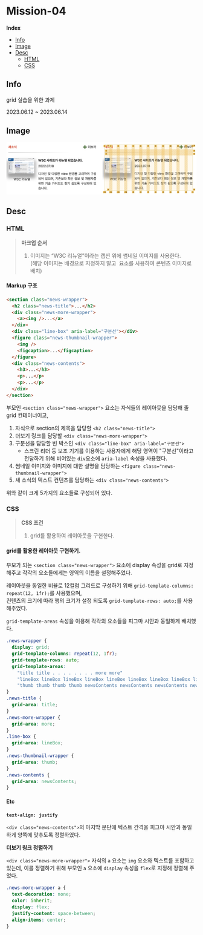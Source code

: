 # Mission-04

**Index**

- [Info](#info)
- [Image](#image)
- [Desc](#desc)
  - [HTML](#html)
  - [CSS](#css)

## Info

grid 실습을 위한 과제

2023.06.12 ~ 2023.06.14

## Image

![image](./images/screenshot.jpg)

## Desc

### HTML

> **마크업 순서**
>
> 1. 이미지는 “W3C 리뉴얼”이라는 캡션 위에 썸네일 이미지를 사용한다. <br>
>    (해당 이미지는 배경으로 지정하지 말고 <img> 요소를 사용하여 콘텐츠 이미지로 배치)

#### Markup 구조

```html
<section class="news-wrapper">
  <h2 class="news-title">...</h2>
  <div class="news-more-wrapper">
    <a><img />...</a>
  </div>
  <div class="line-box" aria-label="구분선"></div>
  <figure class="news-thumbnail-wrapper">
    <img />
    <figcaption>...</figcaption>
  </figure>
  <div class="news-contents">
    <h3>...</h3>
    <p>...</p>
    <p>...</p>
  </div>
</section>
```

부모인 `<section class="news-wrapper">` 요소는 자식들의 레이아웃을 담당해 줄 grid 컨테이너이고,

1. 자식으로 section의 제목을 담당할 `<h2 class="news-title">`
2. 더보기 링크를 담당할 `<div class="news-more-wrapper">`
3. 구분선을 담당할 빈 박스인 `<div class="line-box" aria-label="구분선">`
   - 스크린 리더 등 보조 기기를 이용하는 사용자에게 해당 영역이 "구분선"이라고 전달하기 위해 비어있는 `div`요소에 `aria-label` 속성을 사용했다.
4. 썸네일 이미지와 이미지에 대한 설명을 담당하는 `<figure class="news-thumbnail-wrapper">`
5. 새 소식의 텍스트 컨텐츠를 담당하는 `<div class="news-contents">`

위와 같이 크게 5가지의 요소들로 구성되어 있다.

### CSS

> **CSS 조건**
>
> 1. grid를 활용하여 레이아웃을 구현한다.

#### grid를 활용한 레이아웃 구현하기.

부모가 되는 `<section class="news-wrapper">` 요소에 display 속성을 grid로 지정해주고 각각의 요소들에게는 영역의 이름을 설정해주었다.

레이아웃을 동일한 비율로 12컬럼 그리드로 구성하기 위해 `grid-template-columns: repeat(12, 1fr);`를 사용했으며, <br>
컨텐츠의 크기에 따라 행의 크기가 설정 되도록 `grid-template-rows: auto;`를 사용해주었다.

`grid-template-areas` 속성을 이용해 각각의 요소들을 피그마 시안과 동일하게 배치했다.

```css
.news-wrapper {
  display: grid;
  grid-template-columns: repeat(12, 1fr);
  grid-template-rows: auto;
  grid-template-areas:
    "title title . . . . . . . . more more"
    "lineBox lineBox lineBox lineBox lineBox lineBox lineBox lineBox lineBox . . ."
    "thumb thumb thumb thumb newsContents newsContents newsContents newsContents newsContents newsContents newsContents newsContents";
}
.news-title {
  grid-area: title;
}
.news-more-wrapper {
  grid-area: more;
}
.line-box {
  grid-area: lineBox;
}
.news-thumbnail-wrapper {
  grid-area: thumb;
}
.news-contents {
  grid-area: newsContents;
}
```

#### Etc

**`text-align: justify`**

`<div class="news-contents">`의 마지막 문단에 텍스트 간격을 피그마 시안과 동일하게 양쪽에 맞추도록 정렬하였다.

**더보기 링크 정렬하기**

`<div class="news-more-wrapper">` 자식의 `a` 요소는 `img` 요소와 텍스트를 포함하고 있는데, 이를 정렬하기 위해 부모인 `a` 요소에 `display` 속성을 `flex`로 지정해 정렬해 주었다.

```css
.news-more-wrapper a {
  text-decoration: none;
  color: inherit;
  display: flex;
  justify-content: space-between;
  align-items: center;
}
```
